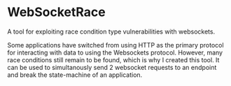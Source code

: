 # WebSocketRace

A tool for exploiting race condition type vulnerabilities with websockets. 

Some applications have switched from using HTTP as the primary protocol for interacting with data to using the Websockets protocol. However, many race conditions still remain to be found, which is why I created this tool. It can be used to simultanously send 2 websocket requests to an endpoint and break the state-machine of an application.
